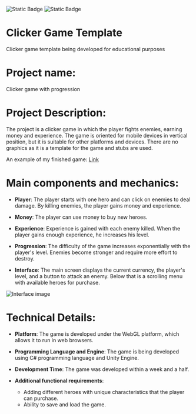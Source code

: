 ![Static Badge](https://img.shields.io/badge/Unity-2022.3.0-brightgreen?logo=Unity&logoColor=%23e4eeff) ![Static Badge](https://img.shields.io/badge/Project_version-1.0.2-%23191922?logo=gamejolt&logoColor=%23e4eeff)

# Clicker Game Template
Clicker game template being developed for educational purposes

# Project name: 
Clicker game with progression

# Project Description:
The project is a clicker game in which the player fights enemies, earning money and experience. The game is oriented for mobile devices in vertical position, but it is suitable for other platforms and devices. There are no graphics as it is a template for the game and stubs are used.

An example of my finished game: [Link][Game]

# Main components and mechanics:

* **Player**: The player starts with one hero and can click on enemies to deal damage. By killing enemies, the player gains money and experience.

* **Money**: The player can use money to buy new heroes.

* **Experience**: Experience is gained with each enemy killed. When the player gains enough experience, he increases his level.

* **Progression**: The difficulty of the game increases exponentially with the player's level. Enemies become stronger and require more effort to destroy.

* **Interface**: The main screen displays the current currency, the player's level, and a button to attack an enemy. Below that is a scrolling menu with available heroes for purchase.

![Interface image](https://i.ibb.co/ZzHWbwP/photo-2023-11-05-23-42-56.webp)

# Technical Details:

* **Platform**: The game is developed under the WebGL platform, which allows it to run in web browsers.

* **Programming Language and Engine**: The game is being developed using C# programming language and Unity Engine.

* **Development Time**: The game was developed within a week and a half.

* **Additional functional requirements**:

    * Adding different heroes with unique characteristics that the player can purchase.
    * Ability to save and load the game.


[Game]: https://yandex.ru/games/#app=270313%3Futm_source%3Ddistrib&clid=2968906&vid=ga
